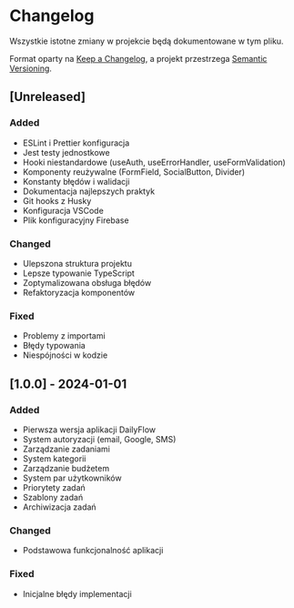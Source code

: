# Changelog

Wszystkie istotne zmiany w projekcie będą dokumentowane w tym pliku.

Format oparty na [Keep a Changelog](https://keepachangelog.com/pl/1.0.0/),
a projekt przestrzega [Semantic Versioning](https://semver.org/lang/pl/).

## [Unreleased]

### Added
- ESLint i Prettier konfiguracja
- Jest testy jednostkowe
- Hooki niestandardowe (useAuth, useErrorHandler, useFormValidation)
- Komponenty reużywalne (FormField, SocialButton, Divider)
- Konstanty błędów i walidacji
- Dokumentacja najlepszych praktyk
- Git hooks z Husky
- Konfiguracja VSCode
- Plik konfiguracyjny Firebase

### Changed
- Ulepszona struktura projektu
- Lepsze typowanie TypeScript
- Zoptymalizowana obsługa błędów
- Refaktoryzacja komponentów

### Fixed
- Problemy z importami
- Błędy typowania
- Niespójności w kodzie

## [1.0.0] - 2024-01-01

### Added
- Pierwsza wersja aplikacji DailyFlow
- System autoryzacji (email, Google, SMS)
- Zarządzanie zadaniami
- System kategorii
- Zarządzanie budżetem
- System par użytkowników
- Priorytety zadań
- Szablony zadań
- Archiwizacja zadań

### Changed
- Podstawowa funkcjonalność aplikacji

### Fixed
- Inicjalne błędy implementacji